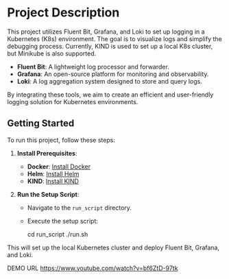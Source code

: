 # Project Description

This project utilizes Fluent Bit, Grafana, and Loki to set up logging in a Kubernetes (K8s) environment. The goal is to visualize logs and simplify the debugging process. Currently, KIND is used to set up a local K8s cluster, but Minikube is also supported.

- **Fluent Bit**: A lightweight log processor and forwarder.
- **Grafana**: An open-source platform for monitoring and observability.
- **Loki**: A log aggregation system designed to store and query logs.

By integrating these tools, we aim to create an efficient and user-friendly logging solution for Kubernetes environments.

## Getting Started

To run this project, follow these steps:

1. **Install Prerequisites**:
    - **Docker**: [Install Docker](https://docs.docker.com/get-docker/)
    - **Helm**: [Install Helm](https://helm.sh/docs/intro/install/)
    - **KIND**: [Install KIND](https://kind.sigs.k8s.io/docs/user/quick-start/)

2. **Run the Setup Script**:
    - Navigate to the `run_script` directory.
    - Execute the setup script:
    
      cd run_script
      ./run.sh
      
This will set up the local Kubernetes cluster and deploy Fluent Bit, Grafana, and Loki.

DEMO URL
https://www.youtube.com/watch?v=bf6ZtD-97tk
